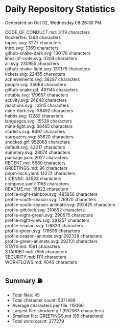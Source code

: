 # Daily Repository Statistics
Generated on Oct 02, Wednesday 08:26:30 PM  

CODE_OF_CONDUCT.md: 3119 characters  
Dockerfile: 1363 characters  
topics.svg: 3277 characters  
intro.svg: 3369 characters  
github-snake-dark.svg: 130176 characters  
lines-of-code.svg: 3308 characters  
all.svg: 230955 characters  
github-snake-light.svg: 130176 characters  
tickets.svg: 22455 characters  
achievements.svg: 38297 characters  
people.svg: 35064 characters  
github-snake.gif: 491145 characters  
notable.svg: 179657 characters  
activity.svg: 24648 characters  
reactions.svg: 10815 characters  
mine-dark.svg: 38492 characters  
habits.svg: 12282 characters  
languages.svg: 15538 characters  
mine-light.svg: 38465 characters  
starlists.svg: 8497 characters  
stargazers.svg: 53620 characters  
shocked.gif: 952063 characters  
default.svg: 42017 characters  
summary.svg: 28074 characters  
package.json: 2027 characters  
RECENT.md: 5680 characters  
GREETINGS.md: 96 characters  
pnpm-lock.yaml: 14272 characters  
LICENSE: 34523 characters  
compose.yaml: 1168 characters  
README.md: 16822 characters  
profile-night-rainbow.svg: 485956 characters  
profile-south-season.svg: 176920 characters  
profile-south-season-animate.svg: 292425 characters  
profile-gitblock.svg: 310652 characters  
profile-night-green.svg: 290675 characters  
profile-night-view.svg: 291257 characters  
profile-season.svg: 176833 characters  
profile-green.svg: 176596 characters  
profile-season-animate.svg: 292338 characters  
profile-green-animate.svg: 292101 characters  
STATS.md: 1561 characters  
STARRED.md: 7555 characters  
SECURITY.md: 1111 characters  
WORKFLOWS.md: 4046 characters  

## Summary ⛽  
- Total files: 45  
- Total character count: 5371486  
- Average characters per file: 119366  
- Largest file: shocked.gif (952063 characters)  
- Smallest file: GREETINGS.md (96 characters)  
- Total word count: 277279  

